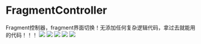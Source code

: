 # FragmentController
Fragment控制器，fragment界面切换！无添加任何复杂逻辑代码，拿过去就能用的代码！！！
![](https://github.com/Qiang3570/FragmentController/blob/master/img/Screenshot_20160620-204624.png)
![](https://github.com/Qiang3570/FragmentController/blob/master/img/Screenshot_20160620-204630.png)
![](https://github.com/Qiang3570/FragmentController/blob/master/img/Screenshot_20160620-204633.png)
![](https://github.com/Qiang3570/FragmentController/blob/master/img/Screenshot_20160620-204636.png)
![](https://github.com/Qiang3570/FragmentController/blob/master/img/Screenshot_20160620-204640.png)
